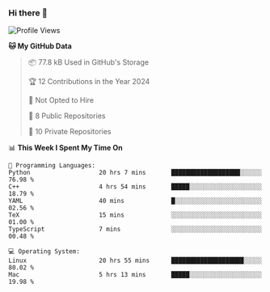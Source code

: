 ### Hi there 👋

<!--
**huayuan4396/huayuan4396** is a ✨ _special_ ✨ repository because its `README.md` (this file) appears on your GitHub profile.

Here are some ideas to get you started:

- 🔭 I’m currently working on ...
- 🌱 I’m currently learning ...
- 👯 I’m looking to collaborate on ...
- 🤔 I’m looking for help with ...
- 💬 Ask me about ...
- 📫 How to reach me: ...
- 😄 Pronouns: ...
- ⚡ Fun fact: ...
-->

<!--START_SECTION:waka-->
![Profile Views](http://img.shields.io/badge/Profile%20Views-1-blue)

**🐱 My GitHub Data** 

> 📦 77.8 kB Used in GitHub's Storage 
 > 
> 🏆 12 Contributions in the Year 2024
 > 
> 🚫 Not Opted to Hire
 > 
> 📜 8 Public Repositories 
 > 
> 🔑 10 Private Repositories 
 > 
📊 **This Week I Spent My Time On** 

```text
💬 Programming Languages: 
Python                   20 hrs 7 mins       ███████████████████░░░░░░   76.98 % 
C++                      4 hrs 54 mins       █████░░░░░░░░░░░░░░░░░░░░   18.79 % 
YAML                     40 mins             █░░░░░░░░░░░░░░░░░░░░░░░░   02.56 % 
TeX                      15 mins             ░░░░░░░░░░░░░░░░░░░░░░░░░   01.00 % 
TypeScript               7 mins              ░░░░░░░░░░░░░░░░░░░░░░░░░   00.48 % 

💻 Operating System: 
Linux                    20 hrs 55 mins      ████████████████████░░░░░   80.02 % 
Mac                      5 hrs 13 mins       █████░░░░░░░░░░░░░░░░░░░░   19.98 % 
```


<!--END_SECTION:waka-->

